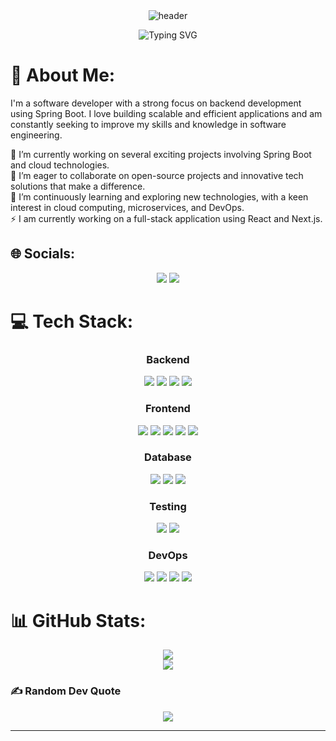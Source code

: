 <div align="center">
  <img src="https://capsule-render.vercel.app/api?type=waving&color=gradient&height=150&section=header&text=Hey%20👋%20I'm%20Prabal&fontSize=60&fontColor=CCF1E7" alt="header"/>
</div>

<p align="center">
  <img src="https://readme-typing-svg.herokuapp.com?color=%2336BCF7&size=25&center=true&vCenter=true&lines=Software+Developer;" alt="Typing SVG">
</p>

# 💫 About Me:
I'm a software developer with a strong focus on backend development using Spring Boot. I love building scalable and efficient applications and am constantly seeking to improve my skills and knowledge in software engineering.

🔭 I’m currently working on several exciting projects involving Spring Boot and cloud technologies.<br>
👯 I’m eager to collaborate on open-source projects and innovative tech solutions that make a difference.<br>
🌱 I’m continuously learning and exploring new technologies, with a keen interest in cloud computing, microservices, and DevOps.<br>
⚡ I am currently working on a full-stack application using React and Next.js.<br>


## 🌐 Socials:
<p align="center">
  <a href="https://instagram.com/tanay221b"><img src="https://img.shields.io/badge/Instagram-%23E4405F.svg?style=for-the-badge&logo=Instagram&logoColor=white"/></a>
  <a href="https://linkedin.com/in/prabal221b"><img src="https://img.shields.io/badge/LinkedIn-%230077B5.svg?style=for-the-badge&logo=linkedin&logoColor=white"/></a>
</p>

# 💻 Tech Stack:
<div align="center">

### Backend
<img src="https://img.shields.io/badge/Java-007396?style=for-the-badge&logo=java&logoColor=white"/>
<img src="https://img.shields.io/badge/Spring-6DB33F?style=for-the-badge&logo=spring&logoColor=white"/>
<img src="https://img.shields.io/badge/Spring%20Boot-6DB33F?style=for-the-badge&logo=spring-boot&logoColor=white"/>
<img src="https://img.shields.io/badge/Hibernate-59666C?style=for-the-badge&logo=hibernate&logoColor=white"/>



### Frontend
<img src="https://img.shields.io/badge/React-20232A?style=for-the-badge&logo=react&logoColor=61DAFB"/>
<img src="https://img.shields.io/badge/Next.js-000000?style=for-the-badge&logo=nextdotjs&logoColor=white"/>
<img src="https://img.shields.io/badge/JavaScript-F7DF1E?style=for-the-badge&logo=javascript&logoColor=black"/>
<img src="https://img.shields.io/badge/TypeScript-3178C6?style=for-the-badge&logo=typescript&logoColor=white"/>
<img src="https://img.shields.io/badge/TailwindCSS-38B2AC?style=for-the-badge&logo=tailwind-css&logoColor=white"/>


### Database
<img src="https://img.shields.io/badge/MySQL-4479A1?style=for-the-badge&logo=mysql&logoColor=white"/>
<img src="https://img.shields.io/badge/PostgreSQL-336791?style=for-the-badge&logo=postgresql&logoColor=white"/>
<img src="https://img.shields.io/badge/MongoDB-47A248?style=for-the-badge&logo=mongodb&logoColor=white"/>


### Testing
<img src="https://img.shields.io/badge/Selenium-43B02A?style=for-the-badge&logo=selenium&logoColor=white"/>
<img src="https://img.shields.io/badge/JUnit-25A162?style=for-the-badge&logo=junit5&logoColor=white"/>


### DevOps
<img src="https://img.shields.io/badge/Git-F05032?style=for-the-badge&logo=git&logoColor=white"/>
<img src="https://img.shields.io/badge/Docker-2496ED?style=for-the-badge&logo=docker&logoColor=white"/>
<img src="https://img.shields.io/badge/AWS-232F3E?style=for-the-badge&logo=amazonaws&logoColor=white"/>
<img src="https://img.shields.io/badge/Kubernetes-326CE5?style=for-the-badge&logo=kubernetes&logoColor=white"/>

</div>

# 📊 GitHub Stats:
<p align="center">
  <img src="https://github-readme-streak-stats.herokuapp.com/?user=Prabal221b&theme=dark&hide_border=false"/><br/>
  <img src="https://github-readme-stats.vercel.app/api/top-langs/?username=Prabal221b&theme=dark&hide_border=false&include_all_commits=false&count_private=false&layout=compact"/>
</p>


### ✍️ Random Dev Quote
<p align="center">
  <img src="https://quotes-github-readme.vercel.app/api?type=horizontal&theme=dark?theme=algolia"/>
</p>

---
